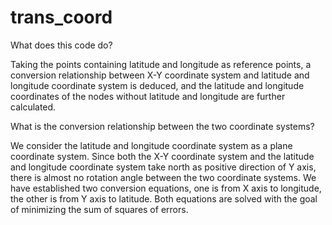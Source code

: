 # trans_coord
What does this code do?

Taking the points containing latitude and longitude as reference points, a conversion relationship between X-Y coordinate system and latitude and longitude coordinate system is deduced, and the latitude and longitude coordinates of the nodes without latitude and longitude are further calculated.


What is the conversion relationship between the two coordinate systems?

We consider the latitude and longitude coordinate system as a plane coordinate system. Since both the X-Y coordinate system and the latitude and longitude coordinate system take north as positive direction of Y axis, there is almost no rotation angle between the two coordinate systems. We have established two conversion equations, one is from X axis to longitude, the other is from Y axis to latitude. Both equations are solved with the goal of minimizing the sum of squares of errors. 
